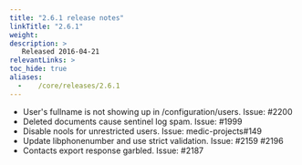 ```yaml
---
title: "2.6.1 release notes"
linkTitle: "2.6.1"
weight:
description: >
   Released 2016-04-21
relevantLinks: >
toc_hide: true
aliases:
  -    /core/releases/2.6.1
---
```


- User's fullname is not showing up in /configuration/users. Issue: #2200
- Deleted documents cause sentinel log spam. Issue: #1999
- Disable nools for unrestricted users. Issue: medic-projects#149
- Update libphonenumber and use strict validation. Issue: #2159 #2196
- Contacts export response garbled. Issue: #2187
